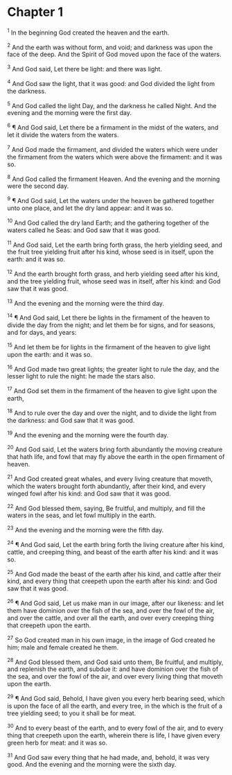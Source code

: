 # Chapter 1

<sup>1</sup> In the beginning God created the heaven and the earth. 

<sup>2</sup> And the earth was without form, and void; and darkness was upon the face of the deep. And the Spirit of God moved upon the face of the waters. 

<sup>3</sup> And God said, Let there be light: and there was light. 

<sup>4</sup> And God saw the light, that it was good: and God divided the light from the darkness. 

<sup>5</sup> And God called the light Day, and the darkness he called Night. And the evening and the morning were the first day. 

<sup>6</sup> ¶ And God said, Let there be a firmament in the midst of the waters, and let it divide the waters from the waters. 

<sup>7</sup> And God made the firmament, and divided the waters which were under the firmament from the waters which were above the firmament: and it was so. 

<sup>8</sup> And God called the firmament Heaven. And the evening and the morning were the second day. 

<sup>9</sup> ¶ And God said, Let the waters under the heaven be gathered together unto one place, and let the dry land appear: and it was so. 

<sup>10</sup> And God called the dry land Earth; and the gathering together of the waters called he Seas: and God saw that it was good. 

<sup>11</sup> And God said, Let the earth bring forth grass, the herb yielding seed, and the fruit tree yielding fruit after his kind, whose seed is in itself, upon the earth: and it was so. 

<sup>12</sup> And the earth brought forth grass, and herb yielding seed after his kind, and the tree yielding fruit, whose seed was in itself, after his kind: and God saw that it was good. 

<sup>13</sup> And the evening and the morning were the third day. 

<sup>14</sup> ¶ And God said, Let there be lights in the firmament of the heaven to divide the day from the night; and let them be for signs, and for seasons, and for days, and years: 

<sup>15</sup> And let them be for lights in the firmament of the heaven to give light upon the earth: and it was so. 

<sup>16</sup> And God made two great lights; the greater light to rule the day, and the lesser light to rule the night: he made the stars also. 

<sup>17</sup> And God set them in the firmament of the heaven to give light upon the earth, 

<sup>18</sup> And to rule over the day and over the night, and to divide the light from the darkness: and God saw that it was good. 

<sup>19</sup> And the evening and the morning were the fourth day. 

<sup>20</sup> And God said, Let the waters bring forth abundantly the moving creature that hath life, and fowl that may fly above the earth in the open firmament of heaven. 

<sup>21</sup> And God created great whales, and every living creature that moveth, which the waters brought forth abundantly, after their kind, and every winged fowl after his kind: and God saw that it was good. 

<sup>22</sup> And God blessed them, saying, Be fruitful, and multiply, and fill the waters in the seas, and let fowl multiply in the earth. 

<sup>23</sup> And the evening and the morning were the fifth day. 

<sup>24</sup> ¶ And God said, Let the earth bring forth the living creature after his kind, cattle, and creeping thing, and beast of the earth after his kind: and it was so. 

<sup>25</sup> And God made the beast of the earth after his kind, and cattle after their kind, and every thing that creepeth upon the earth after his kind: and God saw that it was good. 

<sup>26</sup> ¶ And God said, Let us make man in our image, after our likeness: and let them have dominion over the fish of the sea, and over the fowl of the air, and over the cattle, and over all the earth, and over every creeping thing that creepeth upon the earth. 

<sup>27</sup> So God created man in his own image, in the image of God created he him; male and female created he them. 

<sup>28</sup> And God blessed them, and God said unto them, Be fruitful, and multiply, and replenish the earth, and subdue it: and have dominion over the fish of the sea, and over the fowl of the air, and over every living thing that moveth upon the earth. 

<sup>29</sup> ¶ And God said, Behold, I have given you every herb bearing seed, which is upon the face of all the earth, and every tree, in the which is the fruit of a tree yielding seed; to you it shall be for meat. 

<sup>30</sup> And to every beast of the earth, and to every fowl of the air, and to every thing that creepeth upon the earth, wherein there is life, I have given every green herb for meat: and it was so. 

<sup>31</sup> And God saw every thing that he had made, and, behold, it was very good. And the evening and the morning were the sixth day. 


